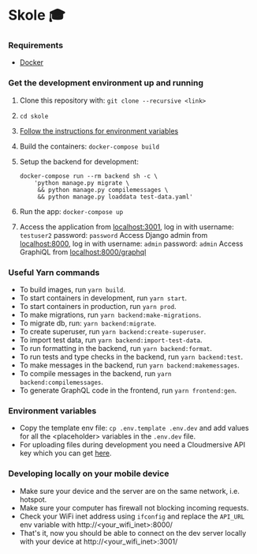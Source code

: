 # Skole :mortar_board:

### Requirements

- [Docker](https://www.docker.com/)

### Get the development environment up and running

1. Clone this repository with: `git clone --recursive <link>`

2. `cd skole`

3. [Follow the instructions for environment variables](#environment-variables)

4. Build the containers: `docker-compose build`

5. Setup the backend for development:

       docker-compose run --rm backend sh -c \
           'python manage.py migrate \
            && python manage.py compilemessages \
            && python manage.py loaddata test-data.yaml'

6. Run the app: `docker-compose up`

7. Access the application from [localhost:3001](http://localhost:3001), log in with username: `testuser2` password: `password`
   Access Django admin from [localhost:8000](http://localhost:8000), log in with username: `admin` password: `admin`
   Access GraphiQL from [localhost:8000/graphql](http://localhost:8000/graphql)

### Useful Yarn commands

- To build images, run `yarn build`.
- To start containers in development, run `yarn start`.
- To start containers in production, run `yarn prod`.
- To make migrations, run `yarn backend:make-migrations`.
- To migrate db, run: `yarn backend:migrate`.
- To create superuser, run `yarn backend:create-superuser`.
- To import test data, run `yarn backend:import-test-data`.
- To run formatting in the backend, run `yarn backend:format`.
- To run tests and type checks in the backend, run `yarn backend:test`.
- To make messages in the backend, run `yarn backend:makemessages`.
- To compile messages in the backend, run `yarn backend:compilemessages`.
- To generate GraphQL code in the frontend, run `yarn frontend:gen`.

### Environment variables

- Copy the template env file: `cp .env.template .env.dev` and add values for all the \<placeholder\> variables in the `.env.dev` file.
- For uploading files during development you need a Cloudmersive API key which you can get [here](https://www.cloudmersive.com/).

### Developing locally on your mobile device

- Make sure your device and the server are on the same network, i.e. hotspot.
- Make sure your computer has firewall not blocking incoming requests.
- Check your WiFi inet address using `ifconfig` and replace the `API_URL` env variable with http://<your_wifi_inet>:8000/
- That's it, now you should be able to connect on the dev server locally with your device at http://<your_wifi_inet>:3001/
